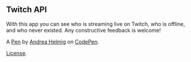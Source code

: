 Twitch API
----------
With this app you can see who is streaming live on Twitch, who is offline, and who never existed. Any constructive feedback is welcome!

A [Pen](http://codepen.io/ahelmig/pen/KzEojR) by [Andrea Helmig](http://codepen.io/ahelmig) on [CodePen](http://codepen.io/).

[License](http://codepen.io/ahelmig/pen/KzEojR/license).